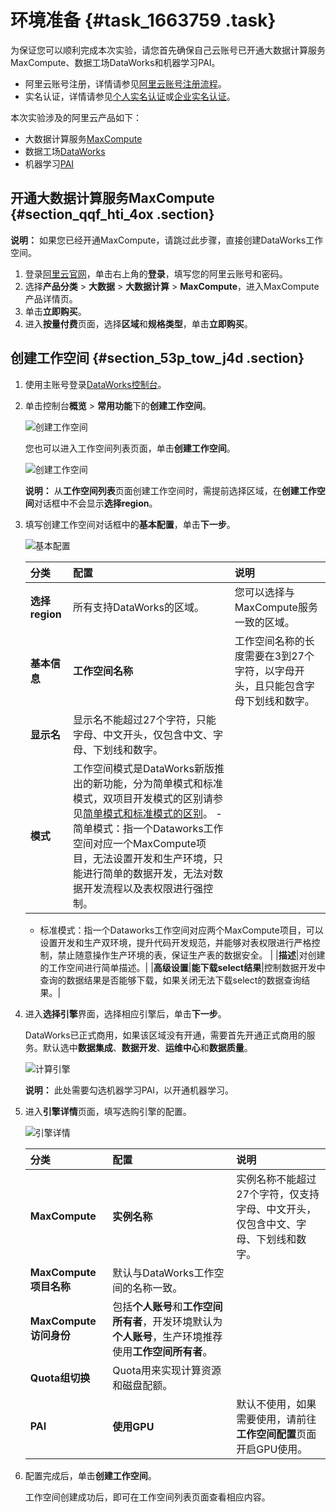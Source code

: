 # 环境准备 {#task_1663759 .task}

为保证您可以顺利完成本次实验，请您首先确保自己云账号已开通大数据计算服务MaxCompute、数据工场DataWorks和机器学习PAI。

-   阿里云账号注册，详情请参见[阿里云账号注册流程](../../../../cn.zh-CN/.md#)。
-   实名认证，详情请参见[个人实名认证](../../../../cn.zh-CN/.md#)或[企业实名认证](../../../../cn.zh-CN/.md#)。

本次实验涉及的阿里云产品如下：

-   大数据计算服务[MaxCompute](https://www.aliyun.com/product/odps)
-   数据工场[DataWorks](https://data.aliyun.com/product/ide)
-   机器学习[PAI](https://data.aliyun.com/product/learn?spm=a2c4g.11186623.cwnn_jpze.218.106e5030QrHK2W)

## 开通大数据计算服务MaxCompute {#section_qqf_hti_4ox .section}

**说明：** 如果您已经开通MaxCompute，请跳过此步骤，直接创建DataWorks工作空间。

1.  登录[阿里云官网](https://www.aliyun.com/)，单击右上角的**登录**，填写您的阿里云账号和密码。
2.  选择**产品分类** \> **大数据** \> **大数据计算** \> **MaxCompute**，进入MaxCompute产品详情页。
3.  单击**立即购买**。
4.  进入**按量付费**页面，选择**区域**和**规格类型**，单击**立即购买**。

## 创建工作空间 {#section_53p_tow_j4d .section}

1.  使用主账号登录[DataWorks控制台](https://workbench.data.aliyun.com/console)。
2.  单击控制台**概览** \> **常用功能**下的**创建工作空间**。 

    ![创建工作空间](http://static-aliyun-doc.oss-cn-hangzhou.aliyuncs.com/assets/img/1318750/156760608858441_zh-CN.png)

    您也可以进入工作空间列表页面，单击**创建工作空间**。

    ![创建工作空间](http://static-aliyun-doc.oss-cn-hangzhou.aliyuncs.com/assets/img/1318750/156760608858442_zh-CN.png)

    **说明：** 从**工作空间列表**页面创建工作空间时，需提前选择区域，在**创建工作空间**对话框中不会显示**选择region**。

3.  填写创建工作空间对话框中的**基本配置**，单击**下一步**。 

    ![基本配置](http://static-aliyun-doc.oss-cn-hangzhou.aliyuncs.com/assets/img/1318750/156760608858443_zh-CN.png)

    |分类|配置|说明|
    |:-|:-|:-|
    |**选择region**|所有支持DataWorks的区域。|您可以选择与MaxCompute服务一致的区域。|
    |**基本信息**|**工作空间名称**|工作空间名称的长度需要在3到27个字符，以字母开头，且只能包含字母下划线和数字。|
    |**显示名**|显示名不能超过27个字符，只能字母、中文开头，仅包含中文、字母、下划线和数字。|
    |**模式**|工作空间模式是DataWorks新版推出的新功能，分为简单模式和标准模式，双项目开发模式的区别请参见[简单模式和标准模式的区别](../../../../cn.zh-CN/产品简介/简单模式和标准模式的区别.md#)。     -   简单模式：指一个Dataworks工作空间对应一个MaxCompute项目，无法设置开发和生产环境，只能进行简单的数据开发，无法对数据开发流程以及表权限进行强控制。
    -   标准模式：指一个Dataworks工作空间对应两个MaxCompute项目，可以设置开发和生产双环境，提升代码开发规范，并能够对表权限进行严格控制，禁止随意操作生产环境的表，保证生产表的数据安全。
 |
    |**描述**|对创建的工作空间进行简单描述。|
    |**高级设置**|**能下载select结果**|控制数据开发中查询的数据结果是否能够下载，如果关闭无法下载select的数据查询结果。|

4.  进入**选择引擎**界面，选择相应引擎后，单击**下一步**。 

    DataWorks已正式商用，如果该区域没有开通，需要首先开通正式商用的服务。默认选中**数据集成**、**数据开发**、**运维中心**和**数据质量**。

    ![计算引擎](http://static-aliyun-doc.oss-cn-hangzhou.aliyuncs.com/assets/img/1318750/156760608858439_zh-CN.png)

    **说明：** 此处需要勾选机器学习PAI，以开通机器学习。

5.  进入**引擎详情**页面，填写选购引擎的配置。 

    ![引擎详情](http://static-aliyun-doc.oss-cn-hangzhou.aliyuncs.com/assets/img/1318750/156760608858440_zh-CN.png)

    |分类|配置|说明|
    |:-|:-|:-|
    |**MaxCompute**|**实例名称**|实例名称不能超过27个字符，仅支持字母、中文开头，仅包含中文、字母、下划线和数字。|
    |**MaxCompute项目名称**|默认与DataWorks工作空间的名称一致。|
    |**MaxCompute访问身份**|包括**个人账号**和**工作空间所有者**，开发环境默认为**个人账号**，生产环境推荐使用**工作空间所有者**。|
    |**Quota组切换**|Quota用来实现计算资源和磁盘配额。|
    |**PAI**|**使用GPU**|默认不使用，如果需要使用，请前往**工作空间配置**页面开启GPU使用。|

6.  配置完成后，单击**创建工作空间**。 

    工作空间创建成功后，即可在工作空间列表页面查看相应内容。


